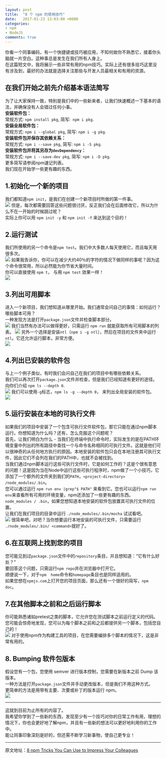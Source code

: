 ```yaml
---
layout: post
title:  "8 个 npm 的使用技巧"
date:   2017-01-23 13:03:00 +0800
categories:
- npm
- NodeJS
comments: true
---
```

你看一个同事编码，有一个快捷键或技巧被应用，不知何故你不熟悉它，接着你头脑就一片空白。这种事总是发生在我们所有人身上。  
在这篇短文中，我将展示一些非常有用的npm技巧。实际上还有很多技巧这里没有涉及到，最好的办法就是选择关注那些与开发人员最相关和有用的资源。

## 在我们开始之前先介绍基本语法简写

为了让大家保持一致，特别是我们中的一些新来者，让我们快速概述一下基本的语法，并确保没有人会错过任何小事。  
**安装软件包：**  
常规方式: `npm install pkg`, 简写:` npm i pkg`.  
**安装全局软件包：**  
常规方式: `npm i --global pkg`, 简写: `npm i -g pkg`.  
**安装软件包并保存其依赖关系：**  
常规方式: `npm i --save pkg`, 简写: `npm i -S pkg`.  
**安装软件包并将其另存为`devDependency`：**  
常规方式: `npm i --save-dev pkg`, 简写: `npm i -D pkg`.  
更多简写请参阅npm速记列表。  
我们现在开始学一些更有趣的东西。  

## 1.初始化一个新的项目
我们都知道`npm init`，是我们在创建一个新项目时所做的第一件事。  
![](https://cdn-images-1.medium.com/max/800/1*KUNw_1A1fsRr9NmT3LwYYw.gif)
但是，每次都需要回答这些问题很讨厌，反正我们会在后面修改它，所以为什么不在一开始的时候跳过呢？  
实际上你可以用 `npm init -y` 和 `npm init -f` 来达到这个目的！

## 2.运行测试
我们所使用的另一个命令是`npm test`。我们中大多数人每天使用它，而且每天用很多次。  
![](https://cdn-images-1.medium.com/max/800/1*ulJ_vkyVLK1XJV8vQACY5w.gif)
如果我告诉你，你可以在减少大约40％的字符的情况下做同样的事呢？因为这个命令很常用，所以必然能为你节省大量时间。  
你可以直接使用 `npm t`， 与用 `npm test` 效果一样！  
![](https://cdn-images-1.medium.com/max/800/1*_KEOMP_Ht8_1YBCAfpRQXg.gif)

## 3.列出可用脚本
进入一个新项目，我们想知道从哪里开始。我们通常会问自己的事情：如何运行？哪些脚本可用？  
一种发现方法是打开`package.json`文件并检查脚本部分。  
![](https://cdn-images-1.medium.com/max/800/1*nssr6lw0OPnTTeT0SAzlyw.gif)
我们当然有办法可以做得更好，只需运行 `npm run` 就能获取所有可用脚本的列表。
![](https://cdn-images-1.medium.com/max/800/1*0BIxAq0Q8B2J26Gyf9nvFg.gif)
另外一个选择是安装`ntl`（`npm i -g ntl`），然后在项目的文件夹中运行`ntl`。它还允许运行脚本，非常方便。  
![](https://cdn-images-1.medium.com/max/800/1*XjqtKLbzaIkUwSXPL92Mtg.gif)

## 4.列出已安装的软件包
与上一个例子类似，有时我们会问自己在我们的项目中有哪些依赖关系。  
我们可以再次打开`package.json`文件并检查，但是我们已经知道有更好的途径。  
向你们介绍 `npm ls --depth 0`.  
![](https://cdn-images-1.medium.com/max/800/1*MEg_C4RKrXQuh_RqgW9Whg.gif)
我们可以使用`-g`标志，`npm ls -g --depth 0`， 来列出全局安装的软件包。  
![](https://cdn-images-1.medium.com/max/800/1*3t0VjKip9sWm9symlyrtig.gif)

## 5.运行安装在本地的可执行文件
如果我们的项目中安装了一个包含可执行文件软件包，那它只能在通过npm脚本运行。你想知道为什么吗？还有，怎么克服这个问题呢？  
首先，让我们明白为什么 - 当我们在终端中执行命令时，实际发生的是在PATH环境变量中列出的所有路径中查找一个与命令名称相同的可执行文件。这就是他们可以很神奇的从任何地方执行的原因。本地安装的软件包只会在本地注册其可执行文件，因此它们不会列在我们的PATH中，也就不会被找到。  
当我们通过npm脚本运行这些可执行文件时，它是如何工作的？这是个很有意思的问题！这是因为当在Node中运行这些可执行程序时，npm做了一个小技巧，它添加了一个额外的文件夹到我们的`PATH`，`<project-directory> /node_modules/.bin`。  
您可以通过运行 `npm run env |grep"$ PATH"` 来看到它。您也可以运行`npm run env`来查看所有可用的环境变量，npm还添加了一些更有趣的东西。  
`node_modules / .bin`，如果您想知道本地安装的软件包放置其可执行文件的位置。  
让我们在我们项目的目录中运行 `./node_modules/.bin/mocha` 试试看吧。  
![](https://cdn-images-1.medium.com/max/800/1*5EaZSvL7T0aDCGGDB4GYjA.gif)
很简单吧，对吧？当你想要运行本地安装的可执行文件，只需要运行 `./node_modules/.bin/ <command>`就好了。  

## 6.在互联网上找到您的项目
您可能见到过`package.json`文件中的`repository`条目，并且想知道：“它有什么好处？”  
要回答这个问题，只需运行`npm repo`并在浏览器中打开它。  
顺便说一下，对于`npm  home`命令和`homepage`条目也是同样适用的。  
如果您想在`npmjs.com`上打开您的项目页面，那么还有一个很好的简写，`npm doc`。  

## 7.在其他脚本之前和之后运行脚本
你可能熟悉诸如pretest之类的脚本，它允许您在测试脚本之前运行定义的代码。  
您可能会惊奇地发现，您可以为每个脚本之前和之后都提供另一个脚本，包括您自己的！  
![](https://cdn-images-1.medium.com/max/800/1*T29YCsfoUA-nauh0mPXvMA.gif)
对于使用npm作为构建工具的项目，在您需要编排多个脚本的情况下，这是非常有用的。  

## 8. Bumping 软件包版本
假设您有一个包，您使用 semver 进行版本控制，您需要在新版本之前 Dump 该版本。  
一种方法是打开`package.json`文件并手动更改版本，但是我们不用这种方式。  
更简单的方法是用带有主要、次要或补丁的版本运行 npm。  
![](https://cdn-images-1.medium.com/max/800/1*pC68Ok-wR4Wm0HdWpQlCrg.gif)

---
这就到目前为止所有的内容了。  
我希望你学到了一些新的东西，发现至少有一个技巧对你的日常工作有用，理想的情况下，你也会更好地了解npm，并且有一些新的想法可以更好地利用你的工作中。  
能让同事印象深刻是好的，但还需不断学习新事物，使自己更专业！  

------
原文地址：[8 npm Tricks You Can Use to Impress Your Colleagues](https://medium.freecodecamp.com/8-npm-tricks-you-can-use-to-impress-your-colleagues-dbdae1ef5f9e)
